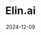 ---  
layout: startup_page  
title: "Elin.ai"  
id: "elin.ai"  
permalink: "/elinaielin.ai12092024/"  
website: "https://www.elin.ai/"  
funding_round: "Pre-Seed+"  
funding_amount: "€420K"  
investors: "JSK Investments, Presto Ventures, BD Partners"  
about: "Elin.ai's mobile app uses AI to help Generation Z manage mental health challenges. It analyzes device screenshots to offer personalized advice and tools for dealing with anxiety, stress, and negative thoughts, and collaborates with psychiatrists for model development. The app aims to provide 24/7 support for issues such as depression, anxiety, and eating disorders."  
markets: "Healthtech, AI, Mental Health, Apps, Software"  
hq: "Prague, Hlavni mesto Praha, Czech Republic"  
founded_year: "2023"  
linkedin: "https://www.linkedin.com/company/ai-elin/"  
twitter: "https://x.com/elin_ai_"  
instagram: ""  
facebook: "https://www.facebook.com/joinelinai/"  
crunchbase: "https://www.crunchbase.com/organization/elin-ai"  
pitchbook: ""  

date_display: "09-Dec-2024"  
date: "2024-12-09"

# SEO Optimization  
meta_title: "Elin.ai - Pre-Seed+ Funding (€420K)"  
meta_description: "Elin.ai, Elin.ai's mobile app uses AI to help Generation Z manage mental health challenges. It analyzes device screenshots to offer personalized advice and too..."  
meta_keywords: "Elin.ai, Healthtech, AI, Mental Health, Apps, Software, Pre-Seed+ funding"  
canonical_url: "https://startup.projectstartups.com/elinaielin.ai12092024/"  
---